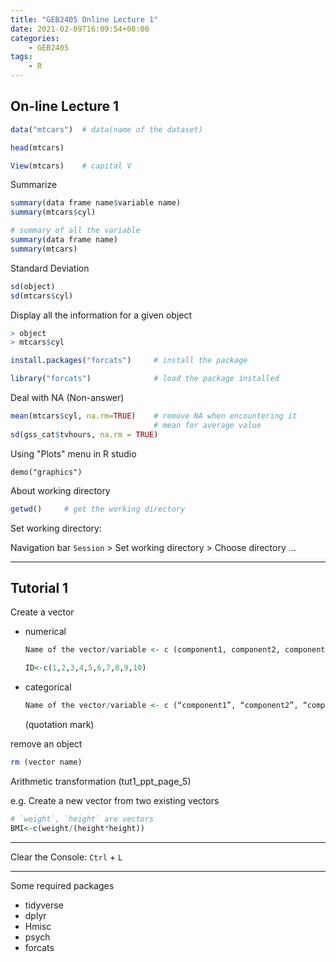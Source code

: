 ```yaml
---
title: "GEB2405 Online Lecture 1"
date: 2021-02-09T16:09:54+08:00
categories:
    - GEB2405
tags:
    - R
---
```



## On-line Lecture 1

```R
data("mtcars")	# data(name of the dataset)

head(mtcars)

View(mtcars)    # capital V
```



Summarize

```R
summary(data frame name$variable name)
summary(mtcars$cyl)

# summary of all the variable
summary(data frame name)
summary(mtcars)
```



Standard Deviation

```R
sd(object)
sd(mtcars$cyl)
```



Display all the information for a given object

```R
> object
> mtcars$cyl
```



```R
install.packages("forcats")		# install the package

library("forcats")				# load the package installed
```



Deal with NA (Non-answer)

```R
mean(mtcars$cyl, na.rm=TRUE)	# remove NA when encountering it
								# mean for average value
sd(gss_cat$tvhours, na.rm = TRUE)
```



Using "Plots" menu in R studio

```
demo("graphics")
```



About working directory

```R
getwd() 	# get the working directory
```

Set working directory:

Navigation bar `Session` > Set working directory > Choose directory ...

---



## Tutorial 1

Create a vector

* numerical

  ```R
  Name of the vector/variable <- c (component1, component2, component3) 
  
  ID<-c(1,2,3,4,5,6,7,8,9,10)
  ```

* categorical

  ```R
  Name of the vector/variable <- c (“component1”, “component2”, “component3”) 
  ```

  (quotation mark)

  

remove an object

```R
rm (vector name)
```



Arithmetic transformation (tut1_ppt_page_5)

e.g. Create a new vector from two existing vectors 

```R
# `weight`, `height` are vectors
BMI<-c(weight/(height*height))
```

---

Clear the Console: `Ctrl` + `L`



---

Some required packages

* tidyverse
* dplyr
* Hmisc
* psych
* forcats